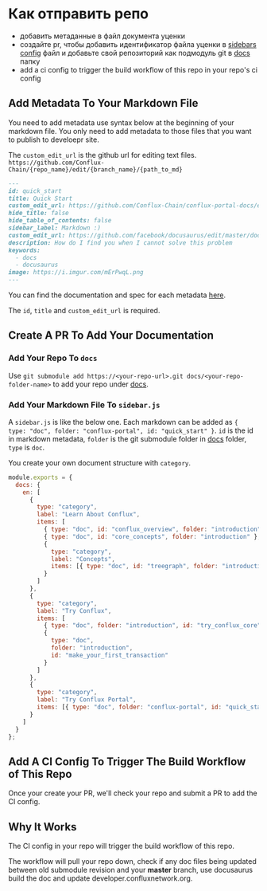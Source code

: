 # Как отправить репо 

- добавить метаданные в файл документа уценки
- создайте pr, чтобы добавить идентификатор файла уценки в [sidebars
  config](../sidebars.js)  файл и добавьте свой репозиторий как подмодуль git в
  [docs](./docs) папку   
- add a ci config to trigger the build workflow of this repo in your repo's ci
  config 

## Add Metadata To Your Markdown File

You need to add metadata use syntax below at the beginning of your markdown file.
You only need to add metadata to those files that you want to publish to
develoepr site.

The `custom_edit_url` is the github url for editing text files.
`https://github.com/Conflux-Chain/{repo_name}/edit/{branch_name}/{path_to_md}`

```md
---
id: quick_start
title: Quick Start
custom_edit_url: https://github.com/Conflux-Chain/conflux-portal-docs/edit/master/01_Examples/00_Low_Level_CFX_Transfer.md
hide_title: false
hide_table_of_contents: false
sidebar_label: Markdown :)
custom_edit_url: https://github.com/facebook/docusaurus/edit/master/docs/api-doc-markdown.md
description: How do I find you when I cannot solve this problem
keywords:
  - docs
  - docusaurus
image: https://i.imgur.com/mErPwqL.png
---
```

You can find the documentation and spec for each metadata
[here](https://v2.docusaurus.io/docs/markdown-features#markdown-headers
"docusaurus markdown-headers documentation").  

The `id`, `title` and `custom_edit_url` is required.

## Create A PR To Add Your Documentation

### Add Your Repo To `docs`

Use `git submodule add https://<your-repo-url>.git docs/<your-repo-folder-name>`
to add your repo under [docs](./docs).

### Add Your Markdown File To `sidebar.js`

A `sidebar.js` is like the below one. Each markdown can be added as `{ type:
"doc", folder: "conflux-portal", id: "quick_start" }`. `id` is the id in
markdown metadata, `folder` is the git submodule folder in [docs](./docs)
folder, `type` is `doc`. 

You create your own document structure with `category`.

```js
module.exports = {
  docs: {
    en: [
      {
        type: "category",
        label: "Learn About Conflux",
        items: [
          { type: "doc", id: "conflux_overview", folder: "introduction" },
          { type: "doc", id: "core_concepts", folder: "introduction" },
          {
            type: "category",
            label: "Concepts",
            items: [{ type: "doc", id: "treegraph", folder: "introduction" }]
          }
        ]
      },
      {
        type: "category",
        label: "Try Conflux",
        items: [
          { type: "doc", folder: "introduction", id: "try_conflux_core" },
          {
            type: "doc",
            folder: "introduction",
            id: "make_your_first_transaction"
          }
        ]
      },
      {
        type: "category",
        label: "Try Conflux Portal",
        items: [{ type: "doc", folder: "conflux-portal", id: "quick_start" }]
      }
    ]
  }
};
```

## Add A CI Config To Trigger The Build Workflow of This Repo

Once your create your PR, we'll check your repo and submit a PR to add the CI
config. 

## Why It Works

The CI config in your repo will trigger the build workflow of this repo.

The workflow will pull your repo down, check if any doc files being updated
between old submodule revision and your **master** branch, use docusaurus build
the doc and update developer.confluxnetwork.org. 
